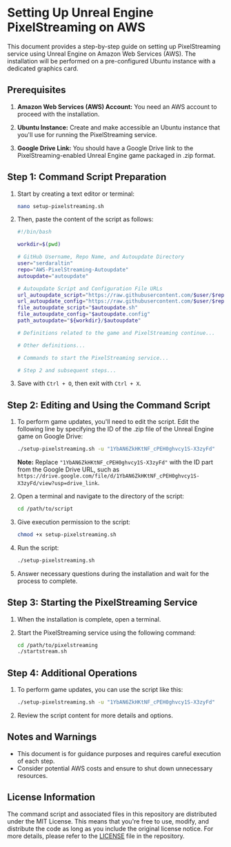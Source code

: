 # Setting Up Unreal Engine PixelStreaming on AWS

This document provides a step-by-step guide on setting up PixelStreaming service using Unreal Engine on Amazon Web Services (AWS). The installation will be performed on a pre-configured Ubuntu instance with a dedicated graphics card.

## Prerequisites

1. **Amazon Web Services (AWS) Account:** You need an AWS account to proceed with the installation.

2. **Ubuntu Instance:** Create and make accessible an Ubuntu instance that you'll use for running the PixelStreaming service.

3. **Google Drive Link:** You should have a Google Drive link to the PixelStreaming-enabled Unreal Engine game packaged in .zip format.

## Step 1: Command Script Preparation

1. Start by creating a text editor or terminal:

   ```bash
   nano setup-pixelstreaming.sh
   ```

2. Then, paste the content of the script as follows:

   ```bash
   #!/bin/bash

   workdir=$(pwd)

   # GitHub Username, Repo Name, and Autoupdate Directory
   user="serdaraltin"
   repo="AWS-PixelStreaming-Autoupdate"
   autoupdate="autoupdate"

   # Autoupdate Script and Configuration File URLs
   url_autoupdate_script="https://raw.githubusercontent.com/$user/$repo/main/$autoupdate.sh"
   url_autoupdate_config="https://raw.githubusercontent.com/$user/$repo/main/$autoupdate.config"
   file_autoupdate_script="$autoupdate.sh"
   file_autoupdate_config="$autoupdate.config"
   path_autoupdate="${workdir}/$autoupdate"

   # Definitions related to the game and PixelStreaming continue...

   # Other definitions...

   # Commands to start the PixelStreaming service...

   # Step 2 and subsequent steps...
   ```

3. Save with `Ctrl + O`, then exit with `Ctrl + X`.

## Step 2: Editing and Using the Command Script

1. To perform game updates, you'll need to edit the script. Edit the following line by specifying the ID of the .zip file of the Unreal Engine game on Google Drive:

   ```bash
   ./setup-pixelstreaming.sh -u "1YbAN6ZkHKtNF_cPEH0ghvcy1S-X3zyFd"
   ```

   **Note:** Replace `"1YbAN6ZkHKtNF_cPEH0ghvcy1S-X3zyFd"` with the ID part from the Google Drive URL, such as `https://drive.google.com/file/d/1YbAN6ZkHKtNF_cPEH0ghvcy1S-X3zyFd/view?usp=drive_link`.

2. Open a terminal and navigate to the directory of the script:

   ```bash
   cd /path/to/script
   ```

3. Give execution permission to the script:

   ```bash
   chmod +x setup-pixelstreaming.sh
   ```

4. Run the script:

   ```bash
   ./setup-pixelstreaming.sh
   ```

5. Answer necessary questions during the installation and wait for the process to complete.

## Step 3: Starting the PixelStreaming Service

1. When the installation is complete, open a terminal.

2. Start the PixelStreaming service using the following command:

   ```bash
   cd /path/to/pixelstreaming
   ./startstream.sh
   ```

## Step 4: Additional Operations

1. To perform game updates, you can use the script like this:

   ```bash
   ./setup-pixelstreaming.sh -u "1YbAN6ZkHKtNF_cPEH0ghvcy1S-X3zyFd"
   ```

2. Review the script content for more details and options.

## Notes and Warnings

- This document is for guidance purposes and requires careful execution of each step.
- Consider potential AWS costs and ensure to shut down unnecessary resources.

## License Information

The command script and associated files in this repository are distributed under the MIT License. This means that you're free to use, modify, and distribute the code as long as you include the original license notice. For more details, please refer to the [LICENSE](LICENSE) file in the repository.

